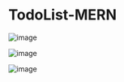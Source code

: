 # TodoList-MERN

![image](https://github.com/harshiniakshaya/TodoList-MERN/assets/149646981/00560555-567b-4c5b-beb9-04a9d650fb5c)

![image](https://github.com/harshiniakshaya/TodoList-MERN/assets/149646981/d2ca93e2-8e48-402a-bbf7-5531a9910508)

![image](https://github.com/harshiniakshaya/TodoList-MERN/assets/149646981/73c0b34f-f53e-4ad5-b445-9dd92f2ea4f8)
